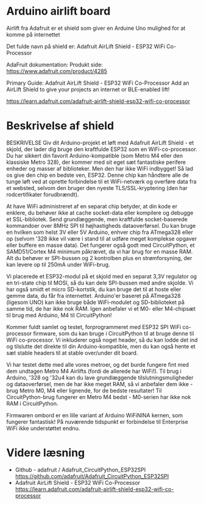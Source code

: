 # Arduino airlift board

Airlift fra Adafruit er et shield som giver en Arduine Uno mulighed for at komme på internettet 

Det fulde navn på shield er:
Adafruit AirLift Shield - ESP32 WiFi Co-Processor

AdaFruit dokumentation:
Produkt side: https://www.adafruit.com/product/4285


Primary Guide: Adafruit AirLift Shield - ESP32 WiFi Co-Processor
Add an AirLift Shield to give your projects an internet or BLE-enabled lift!

https://learn.adafruit.com/adafruit-airlift-shield-esp32-wifi-co-processor


# Beskrivelse af shield
BESKRIVELSE
Giv dit Arduino-projekt et løft med Adafruit AirLift Shield - et skjold, der lader dig bruge den kraftfulde ESP32 som en WiFi-co-processor. Du har sikkert din favorit Arduino-kompatible (som Metro M4 eller den klassiske Metro 328), der kommer med sit eget sæt fantastiske perifere enheder og masser af biblioteker. Men den har ikke WiFi indbygget! Så lad os give den chip en bedste ven, ESP32. Denne chip kan håndtere alle de tunge løft ved at oprette forbindelse til et WiFi-netværk og overføre data fra et websted, selvom den bruger den nyeste TLS/SSL-kryptering (den har rodcertifikater forudbrændt).

At have WiFi administreret af en separat chip betyder, at din kode er enklere, du behøver ikke at cache socket-data eller kompilere og debugge et SSL-bibliotek. Send grundlæggende, men kraftfulde socket-baserede kommandoer over 8MHz SPI til højhastigheds dataoverførsel. Du kan bruge en hvilken som helst 3V eller 5V Arduino, enhver chip fra ATmega328 eller op (selvom '328 ikke vil være i stand til at udføre meget komplekse opgaver eller buffere en masse data). Det fungerer også godt med CircuitPython, et SAMD51/Cortex M4 minimum påkrævet, da vi har brug for en masse RAM. Alt du behøver er SPI-bussen og 2 kontrolben plus en strømforsyning, der kan levere op til 250mA under WiFi-brug.

Vi placerede et ESP32-modul på et skjold med en separat 3,3V regulator og en tri-state chip til MOSI, så du kan dele SPI-bussen med andre skjolde. Vi har også smidt et micro SD-kortstik, du kan bruge det til at hoste eller gemme data, du får fra internettet. Arduino'er baseret på ATmega328 (ligesom UNO) kan ikke bruge både WiFi-modulet og SD-biblioteket på samme tid, de har ikke nok RAM. Igen anbefaler vi et M0- eller M4-chipsæt til brug med Arduino, M4 til CircuitPython!

Kommer fuldt samlet og testet, forprogrammeret med ESP32 SPI WiFi co-processor firmware, som du kan bruge i CircuitPython til at bruge denne til WiFi co-processor. Vi inkluderer også noget header, så du kan lodde det ind og tilslutte det direkte til din Arduino-kompatible, men du kan også hente et sæt stable headers til at stable over/under dit board.

Vi har testet dette med alle vores metroer, og det burde fungere fint med dem undtagen Metro M4 Airlifts (fordi de allerede har WiFi!). Til brug i Arduino, '328 og '32u4 kan du lave grundlæggende tilslutningsmuligheder og dataoverførsel, men de har ikke meget RAM, så vi anbefaler dem ikke - brug Metro M0, M4 eller lignende, for de bedste resultater! Til CircuitPython-brug fungerer en Metro M4 bedst - M0-serien har ikke nok RAM i CircuitPython.

Firmwaren ombord er en lille variant af Arduino WiFiNINA kernen, som fungerer fantastisk! På nuværende tidspunkt er forbindelse til Enterprise WiFi ikke understøttet endnu.

# Videre læsning
* Github - adafruit / Adafruit_CircuitPython_ESP32SPI<br />https://github.com/adafruit/Adafruit_CircuitPython_ESP32SPI
* Adafruit AirLift Shield - ESP32 WiFi Co-Processor<br />https://learn.adafruit.com/adafruit-airlift-shield-esp32-wifi-co-processor